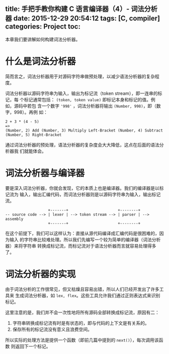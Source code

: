 title: 手把手教你构建 C 语言编译器（4）- 词法分析器
date: 2015-12-29 20:54:12
tags: [C, compiler]
categories: Project
toc:
---

本章我们要讲解如何构建词法分析器。

# 什么是词法分析器

简而言之，词法分析器用于对源码字符串做预处理，以减少语法分析器的复杂程度。

词法分析器以源码字符串为输入，输出为标记流（token stream），即一连串的标记，每
个标记通常包括： `(token, token value)` 即标记本身和标记的值。例如，源码中若包
含一个数字 `'998'` ，词法分析器将输出 `(Number, 998)`，即（数字，998）。再例
如：

```
2 + 3 * (4 - 5)
=>
(Number, 2) Add (Number, 3) Multiply Left-Bracket (Number, 4) Subtract (Number, 5) Right-Bracket
```

通过词法分析器的预处理，语法分析器的复杂度会大大降低，这点在后面的语法分析器我
们就能体会。

# 词法分析器与编译器

要是深入词法分析器，你就会发现，它的本质上也是编译器。我们的编译器是以标记流为
输入，输出汇编代码，而词法分析器则是以源码字符串为输入，输出标记流。

```
                   +-------+                      +--------+
-- source code --> | lexer | --> token stream --> | parser | --> assembly
                   +-------+                      +--------+
```

在这个前提下，我们可以这样认为：直接从源代码编译成汇编代码是很困难的，因为输入
的字符串比较难处理。所以我们先编写一个较为简单的编译器（词法分析器）来将字符串
转换成标记流，而标记流对于语法分析器而言就容易处理得多了。

# 词法分析器的实现

由于词法分析的工作很常见，但又枯燥且容易出错，所以人们已经开发出了许多工具来
生成词法分析器，如 `lex, flex`。这些工具允许我们通过正则表达式来识别标记。

这里注意的是，我们并不会一次性地将所有源码全部转换成标记流，原因有二：

1. 字符串转换成标记流有时是有状态的，即与代码的上下文是有关系的。
2. 保存所有的标记流没有意义且浪费空间。

所以实际的处理方法是提供一个函数（即前几篇中提到的 `next()`），每次调用该函数
则返回下一个标记。


